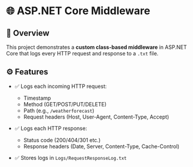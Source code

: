 # 🌐 ASP.NET Core Middleware 
## 🎯 Overview
This project demonstrates a **custom class-based middleware** in ASP.NET Core that logs every HTTP request and response to a `.txt` file.  

## ⚙️ Features
- ✅ Logs each incoming HTTP request:
  - Timestamp  
  - Method (GET/POST/PUT/DELETE)  
  - Path (e.g., `/weatherforecast`)  
  - Request headers (Host, User-Agent, Content-Type, Accept)  

- ✅ Logs each HTTP response:
  - Status code (200/404/301 etc.)  
  - Response headers (Date, Server, Content-Type, Cache-Control)  

- ✅ Stores logs in `Logs/RequestResponseLog.txt`


